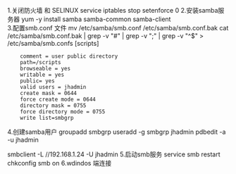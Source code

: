1.关闭防火墙 和 SELINUX
	service iptables stop
	setenforce 0
2.安装samba服务器
	yum -y install samba samba-common samba-client  
3.配置smb.conf 文件
mv /etc/samba/smb.conf /etc/samba/smb.conf.bak
cat /etc/samba/smb.conf.bak | grep -v "#" | grep -v ";" | grep -v "^$" > /etc/samba/smb.confs
[scripts]

        comment = user public directory
        path=/scripts
        browseable = yes
        writable = yes
        public= yes
        valid users = jhadmin
        create mask = 0644
        force create mode = 0644
        directory mask = 0755
        force directory mode = 0755
        write list=smbgrp

4.创建samba用户
groupadd smbgrp
useradd -g smbgrp jhadmin
pdbedit -a -u jhadmin

smbclient -L //192.168.1.24 -U jhadmin
5.启动smb服务
service smb restart
chkconfig smb on
6.wdindos 端连接

